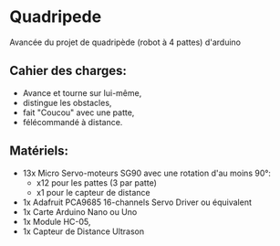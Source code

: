 # Quadripede
Avancée du projet de quadripède (robot à 4 pattes) d'arduino

<h2>Cahier des charges:</h2>
<ul>
  <li>Avance et tourne sur lui-même,</li>
  <li>distingue les obstacles,</li>
  <li>fait "Coucou" avec une patte,</li>
  <li>félécommandé à distance.</li>
</ul>
  
<h2>Matériels:</h2>
<ul>
  <li>13x Micro Servo-moteurs SG90 avec une rotation d'au moins 90°:
      <ul>
      <li>x12 pour les pattes (3 par patte)</li>
      <li>x1 pour le capteur de distance</li>
      </ul>
  </li>
  <li>1x Adafruit PCA9685 16-channels Servo Driver ou équivalent</li>
  <li>1x Carte Arduino Nano ou Uno</li>
  <li>1x Module HC-05,</li>
  <li>1x Capteur de Distance Ultrason</li>
</ul>
